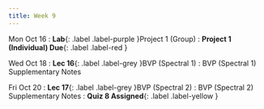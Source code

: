 ```yaml
---
title: Week 9
---
```


Mon Oct 16
: **Lab**{: .label .label-purple }Project 1 (Group)
: **Project 1 (Individual) Due**{: .label .label-red }

Wed Oct 18
: **Lec 16**{: .label .label-grey }BVP (Spectral 1)
    : BVP (Spectral 1) Supplementary Notes

Fri Oct 20
: **Lec 17**{: .label .label-grey }BVP (Spectral 2)
    : BVP (Spectral 2) Supplementary Notes
: **Quiz 8 Assigned**{: .label .label-yellow }